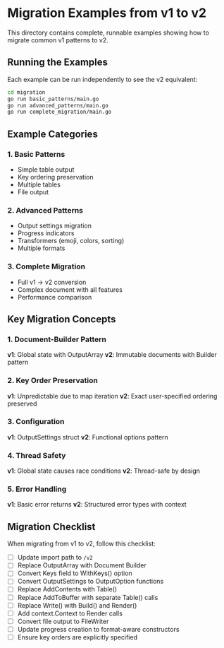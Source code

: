 # Migration Examples from v1 to v2

This directory contains complete, runnable examples showing how to migrate common v1 patterns to v2.

## Running the Examples

Each example can be run independently to see the v2 equivalent:

```bash
cd migration
go run basic_patterns/main.go
go run advanced_patterns/main.go
go run complete_migration/main.go
```

## Example Categories

### 1. Basic Patterns
- Simple table output
- Key ordering preservation  
- Multiple tables
- File output

### 2. Advanced Patterns  
- Output settings migration
- Progress indicators
- Transformers (emoji, colors, sorting)
- Multiple formats

### 3. Complete Migration
- Full v1 → v2 conversion
- Complex document with all features
- Performance comparison

## Key Migration Concepts

### 1. Document-Builder Pattern
**v1**: Global state with OutputArray
**v2**: Immutable documents with Builder pattern

### 2. Key Order Preservation
**v1**: Unpredictable due to map iteration
**v2**: Exact user-specified ordering preserved

### 3. Configuration
**v1**: OutputSettings struct
**v2**: Functional options pattern

### 4. Thread Safety
**v1**: Global state causes race conditions
**v2**: Thread-safe by design

### 5. Error Handling
**v1**: Basic error returns
**v2**: Structured error types with context

## Migration Checklist

When migrating from v1 to v2, follow this checklist:

- [ ] Update import path to `/v2`
- [ ] Replace OutputArray with Document Builder
- [ ] Convert Keys field to WithKeys() option
- [ ] Convert OutputSettings to OutputOption functions
- [ ] Replace AddContents with Table()
- [ ] Replace AddToBuffer with separate Table() calls
- [ ] Replace Write() with Build() and Render()
- [ ] Add context.Context to Render calls
- [ ] Convert file output to FileWriter
- [ ] Update progress creation to format-aware constructors
- [ ] Ensure key orders are explicitly specified